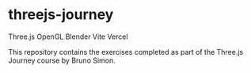 # threejs-journey
Three.js OpenGL Blender Vite Vercel

This repository contains the exercises completed as part of the Three.js Journey course by Bruno Simon.
